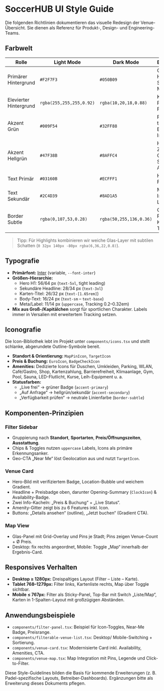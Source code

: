 # SoccerHUB UI Style Guide

Die folgenden Richtlinien dokumentieren das visuelle Redesign der Venue-Übersicht. Sie dienen als Referenz für Produkt-, Design- und Engineering-Teams.

## Farbwelt

| Rolle | Light Mode | Dark Mode | Beschreibung |
| --- | --- | --- | --- |
| Primärer Hintergrund | `#F2F7F3` | `#050B09` | Großflächige Hintergründe, Screen-Fill, Map-Canvas |
| Elevierter Hintergrund | `rgba(255,255,255,0.92)` | `rgba(10,20,18,0.88)` | Karten, Panels, Sticky Filter |
| Akzent Grün | `#009F54` | `#32FF88` | Primäre Call-to-Action, Badges, Live-Indikatoren |
| Akzent Hellgrün | `#47F38B` | `#8AFFC4` | Hover-Zustände, Gradients, Status „Auf Anfrage“ |
| Text Primär | `#03160B` | `#ECFFF1` | Headlines, Fließtext |
| Text Sekundär | `#2C4D39` | `#8AD1A5` | Meta-Informationen, Legenden |
| Border Subtle | `rgba(0,107,53,0.28)` | `rgba(50,255,136,0.36)` | Glaspanel-Ränder, Karten-Trennlinien |

> Tipp: Für Highlights kombinieren wir weiche Glas-Layer mit subtilen Schatten (`0 32px 140px -80px rgba(6,36,22,0.8)`).

## Typografie

- **Primärfont:** [Inter](https://rsms.me/inter/) (variable, `--font-inter`)
- **Größen-Hierarchie:**
  - Hero H1: 56/64 px (`text-5xl`, tight leading)
  - Sekundäre Headline: 28/34 px (`text-3xl`)
  - Karten-Titel: 26/32 px (`text-[1.65rem]`)
  - Body-Text: 16/24 px (`text-sm` – `text-base`)
  - Meta/Label: 11/14 px (`uppercase`, Tracking 0.2–0.32em)
- **Mix aus Groß-/Kapitälchen** sorgt für sportlichen Charakter. Labels immer in Versalien mit erweitertem Tracking setzen.

## Iconografie

Die Icon-Bibliothek lebt im Projekt unter `components/icons.tsx` und stellt schlanke, abgerundete Outline-Symbole bereit.

- **Standort & Orientierung:** `MapPinIcon`, `TargetIcon`
- **Preis & Buchung:** `EuroIcon`, `BadgeCheckIcon`
- **Amenities:** Dedizierte Icons für Duschen, Umkleiden, Parking, WLAN, Café/Gastro, Shop, Kartenzahlung, Barrierefreiheit, Klimaanlage, Gym, Pool, Sauna, LED-Flutlicht, Kurse, Leih-Equipment u. a.
- **Statusfarben:**
  - „Live frei“ → grüner Badge (`accent-primary`)
  - „Auf Anfrage“ → hellgrün/sekundär (`accent-secondary`)
  - „Verfügbarkeit prüfen“ → neutrale Linienfarbe (`border-subtle`)

## Komponenten-Prinzipien

### Filter Sidebar
- Gruppierung nach **Standort**, **Sportarten**, **Preis/Öffnungszeiten**, **Ausstattung**.
- Chips & Toggles nutzen `uppercase` Labels, Icons als primäre Erkennungsanker.
- Geo-CTA „Near Me“ löst Geolocation aus und nutzt `TargetIcon`.

### Venue Card
- Hero-Bild mit verifiziertem Badge, Location-Bubble und weichem Gradient.
- Headline + Preisbadge oben, darunter Opening-Summary (`ClockIcon`) & Availability-Badge.
- Zwei Info-Kacheln: „Preis & Buchung“ + „Live Status“.
- Amenity-Gitter zeigt bis zu 6 Features inkl. Icon.
- Buttons: „Details ansehen“ (outline), „Jetzt buchen“ (Gradient CTA).

### Map View
- Glas-Panel mit Grid-Overlay und Pins je Stadt; Pins zeigen Venue-Count + Ø Preis.
- Desktop: fix rechts angeordnet, Mobile: Toggle „Map“ innerhalb der Ergebnis-Card.

## Responsives Verhalten

- **Desktop ≥ 1280px:** Dreispaltiges Layout (Filter – Liste – Karte).
- **Tablet 768–1279px:** Filter links, Kartenliste rechts, Map über Toggle sichtbar.
- **Mobile ≤ 767px:** Filter als Sticky-Panel, Top-Bar mit Switch „Liste/Map“, Karten in 1-Spalten-Layout mit großzügigen Abständen.

## Anwendungsbeispiele

- `components/filter-panel.tsx`: Beispiel für Icon-Toggles, Near-Me Badge, Preisrange.
- `components/filterable-venue-list.tsx`: Desktop/ Mobile-Switching + Sortierung.
- `components/venue-card.tsx`: Modernisierte Card inkl. Availability, Amenities, CTA.
- `components/venue-map.tsx`: Map Integration mit Pins, Legende und Click-to-Filter.

Diese Style-Guidelines bilden die Basis für kommende Erweiterungen (z. B. Padel-spezifische Layouts, Betreiber-Dashboards). Ergänzungen bitte als Erweiterung dieses Dokuments pflegen.
